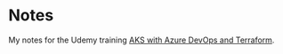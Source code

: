 # Notes

My notes for the Udemy training [AKS with Azure DevOps and Terraform](https://www.udemy.com/course/azure-kubernetes-service-with-azure-devops-and-terraform).
